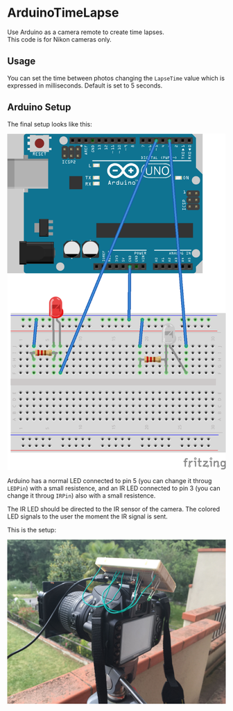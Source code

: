 # ArduinoTimeLapse
Use Arduino as a camera remote to create time lapses. <br>
This code is for Nikon cameras only.

## Usage
You can set the time between photos changing the `LapseTime` value which is expressed in milliseconds.
Default is set to 5 seconds.

## Arduino Setup

The final setup looks like this:

![ArduinoSetup](./images/Nikon_Time_Lapse.png)

Arduino has a normal LED connected to pin 5 (you can change it throug `LEDPin`) with a small resistence, and an IR LED connected to pin 3 (you can change it throug `IRPin`) also with a small resistence.

The IR LED should be directed to the IR sensor of the camera.
The colored LED signals to the user the moment the IR signal is sent.

This is the setup:

![Final Setup](./images/photo.jpg)

